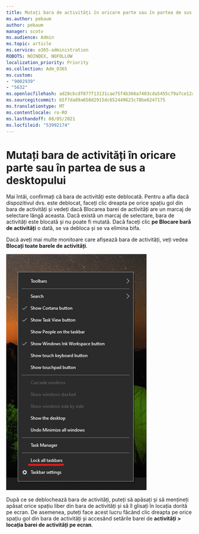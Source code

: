 ```yaml
---
title: Mutați bara de activități în oricare parte sau în partea de sus a desktopului
ms.author: pebaum
author: pebaum
manager: scotv
ms.audience: Admin
ms.topic: article
ms.service: o365-administration
ROBOTS: NOINDEX, NOFOLLOW
localization_priority: Priority
ms.collection: Adm_O365
ms.custom:
- "9002939"
- "5632"
ms.openlocfilehash: ad28cbcdf877f13131cae75f4b366a7403cda5455c79a7ce12a0ed0e484ba6d2
ms.sourcegitcommit: b5f7da89a650d2915dc652449623c78be6247175
ms.translationtype: MT
ms.contentlocale: ro-RO
ms.lasthandoff: 08/05/2021
ms.locfileid: "53992174"
---
```

# <a name="move-the-taskbar-to-either-side-or-the-top-of-your-desktop"></a>Mutați bara de activități în oricare parte sau în partea de sus a desktopului

Mai întâi, confirmați că bara de activități este deblocată. Pentru a afla dacă dispozitivul dvs. este deblocat, faceți  clic dreapta pe orice spațiu gol din bara de activități și vedeți dacă Blocarea barei de activități are un marcaj de selectare lângă aceasta. Dacă există un marcaj de selectare, bara de activități este blocată și nu poate fi mutată. Dacă faceți clic **pe Blocare bară de activități** o dată, se va debloca și se va elimina bifa.

Dacă aveți mai multe monitoare care afișează bara de activități, veți vedea **Blocați toate barele de activități**.

![Blocarea tuturor barelor de activități](media/lock-all-taskbars.png)

După ce se deblochează bara de activități, puteți să apăsați și să mențineți apăsat orice spațiu liber din bara de activități și să îl glisați în locația dorită pe ecran. De asemenea, puteți face acest lucru făcând clic dreapta pe orice spațiu gol din bara de activități și accesând setările barei de **[](ms-settings:taskbar?activationSource=GetHelp) activități > locația barei de activități pe ecran**.
